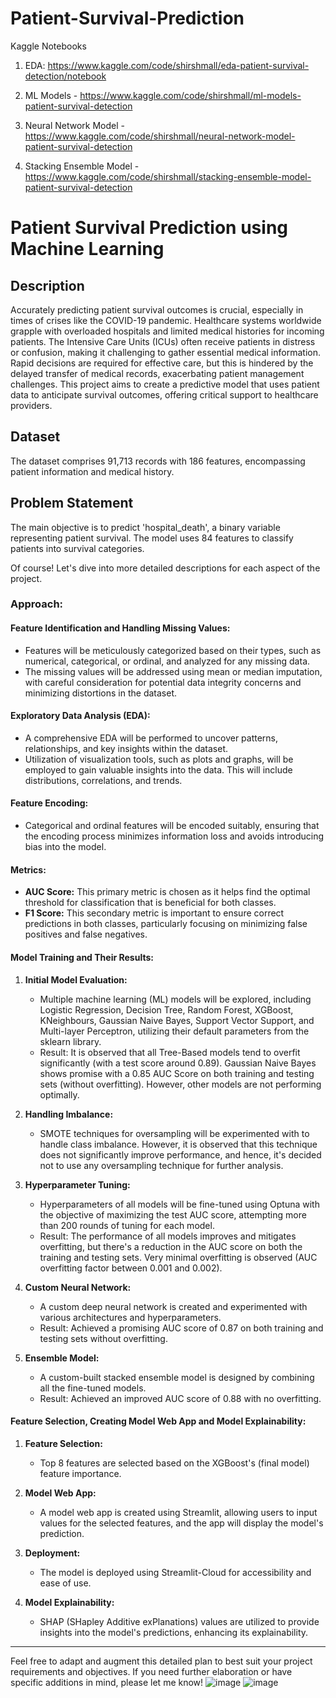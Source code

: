 # Patient-Survival-Prediction

Kaggle Notebooks 
 1. EDA: https://www.kaggle.com/code/shirshmall/eda-patient-survival-detection/notebook
  
 2. ML Models - https://www.kaggle.com/code/shirshmall/ml-models-patient-survival-detection
    
 3. Neural Network Model - https://www.kaggle.com/code/shirshmall/neural-network-model-patient-survival-detection
 
 4. Stacking Ensemble Model - https://www.kaggle.com/code/shirshmall/stacking-ensemble-model-patient-survival-detection
    
# Patient Survival Prediction using Machine Learning

## Description
Accurately predicting patient survival outcomes is crucial, especially in times of crises like the COVID-19 pandemic. Healthcare systems worldwide grapple with overloaded hospitals and limited medical histories for incoming patients. The Intensive Care Units (ICUs) often receive patients in distress or confusion, making it challenging to gather essential medical information. Rapid decisions are required for effective care, but this is hindered by the delayed transfer of medical records, exacerbating patient management challenges. This project aims to create a predictive model that uses patient data to anticipate survival outcomes, offering critical support to healthcare providers.

## Dataset
The dataset comprises 91,713 records with 186 features, encompassing patient information and medical history.

## Problem Statement
The main objective is to predict 'hospital_death', a binary variable representing patient survival. The model uses 84 features to classify patients into survival categories.

Of course! Let's dive into more detailed descriptions for each aspect of the project.


### Approach:

#### Feature Identification and Handling Missing Values:
- Features will be meticulously categorized based on their types, such as numerical, categorical, or ordinal, and analyzed for any missing data.
- The missing values will be addressed using mean or median imputation, with careful consideration for potential data integrity concerns and minimizing distortions in the dataset.

#### Exploratory Data Analysis (EDA):
- A comprehensive EDA will be performed to uncover patterns, relationships, and key insights within the dataset.
- Utilization of visualization tools, such as plots and graphs, will be employed to gain valuable insights into the data. This will include distributions, correlations, and trends.

#### Feature Encoding:
- Categorical and ordinal features will be encoded suitably, ensuring that the encoding process minimizes information loss and avoids introducing bias into the model.

#### Metrics:
- **AUC Score:** This primary metric is chosen as it helps find the optimal threshold for classification that is beneficial for both classes.
- **F1 Score:** This secondary metric is important to ensure correct predictions in both classes, particularly focusing on minimizing false positives and false negatives.

#### Model Training and Their Results:
1. **Initial Model Evaluation:**
   - Multiple machine learning (ML) models will be explored, including Logistic Regression, Decision Tree, Random Forest, XGBoost, KNeighbours, Gaussian Naive Bayes, Support Vector Support, and Multi-layer Perceptron, utilizing their default parameters from the sklearn library.
   - Result: It is observed that all Tree-Based models tend to overfit significantly (with a test score around 0.89). Gaussian Naive Bayes shows promise with a 0.85 AUC Score on both training and testing sets (without overfitting). However, other models are not performing optimally.

2. **Handling Imbalance:**
   - SMOTE techniques for oversampling will be experimented with to handle class imbalance. However, it is observed that this technique does not significantly improve performance, and hence, it's decided not to use any oversampling technique for further analysis.

3. **Hyperparameter Tuning:**
   - Hyperparameters of all models will be fine-tuned using Optuna with the objective of maximizing the test AUC score, attempting more than 200 rounds of tuning for each model.
   - Result: The performance of all models improves and mitigates overfitting, but there's a reduction in the AUC score on both the training and testing sets. Very minimal overfitting is observed (AUC overfitting factor between 0.001 and 0.002).

4. **Custom Neural Network:**
   - A custom deep neural network is created and experimented with various architectures and hyperparameters.
   - Result: Achieved a promising AUC score of 0.87 on both training and testing sets without overfitting.

5. **Ensemble Model:**
   - A custom-built stacked ensemble model is designed by combining all the fine-tuned models.
   - Result: Achieved an improved AUC score of 0.88 with no overfitting.

#### Feature Selection, Creating Model Web App and Model Explainability:
1. **Feature Selection:**
   - Top 8 features are selected based on the XGBoost's (final model) feature importance.

2. **Model Web App:**
   - A model web app is created using Streamlit, allowing users to input values for the selected features, and the app will display the model's prediction.

3. **Deployment:**
   - The model is deployed using Streamlit-Cloud for accessibility and ease of use.

4. **Model Explainability:**
   - SHAP (SHapley Additive exPlanations) values are utilized to provide insights into the model's predictions, enhancing its explainability.

---
Feel free to adapt and augment this detailed plan to best suit your project requirements and objectives. If you need further elaboration or have specific additions in mind, please let me know!
![image](https://github.com/shirsh10mall/Patient-Survival-Prediction/assets/87264071/ce289b10-9239-4468-a693-0250c22c5af0)
![image](https://github.com/shirsh10mall/Patient-Survival-Prediction/assets/87264071/d4a54333-bbc7-480e-bcf0-e4ae1f56ed61)


